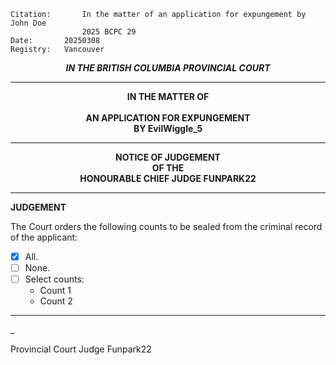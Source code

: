 
	Citation:       In the matter of an application for expungement by John Doe
                	2025 BCPC 29
	Date:		20250308
	Registry:	Vancouver

<p align="center"><b><i> IN THE BRITISH COLUMBIA PROVINCIAL COURT </b></i>

---

<p align="center"><b>
				IN THE MATTER OF
<br><br>			AN APPLICATION FOR EXPUNGEMENT 
<br>                            BY EvilWiggle_5
<br>				

---

<p align="center">		
				NOTICE OF JUDGEMENT
<br>				OF THE
<br>				HONOURABLE CHIEF JUDGE FUNPARK22

</b>
	
---

**JUDGEMENT**

The Court orders the following counts to be sealed from the criminal record of the applicant:
- [x] All.
- [ ] None.
- [ ] Select counts:
  - Count 1
  - Count 2
	
---

_
	
Provincial Court Judge Funpark22
